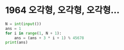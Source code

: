 # 1964 오각형, 오각형, 오각형…



```python
N = int(input())
ans = 1
for i in range(1, N + 1):
    ans = (ans + 3 * i + 1) % 45678
print(ans)
```

